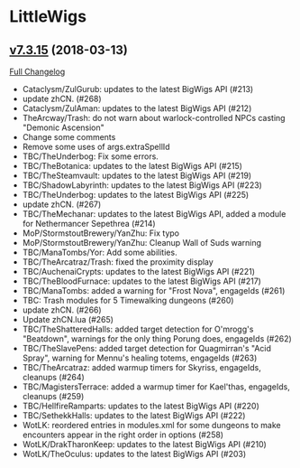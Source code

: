 # LittleWigs

## [v7.3.15](https://github.com/BigWigsMods/LittleWigs/tree/v7.3.15) (2018-03-13)
[Full Changelog](https://github.com/BigWigsMods/LittleWigs/compare/v7.3.14...v7.3.15)

- Cataclysm/ZulGurub: updates to the latest BigWigs API (#213)  
- update zhCN. (#268)  
- Cataclysm/ZulAman: updates to the latest BigWigs API (#212)  
- TheArcway/Trash: do not warn about warlock-controlled NPCs casting "Demonic Ascension"  
- Change some comments  
- Remove some uses of args.extraSpellId  
- TBC/TheUnderbog: Fix some errors.  
- TBC/TheBotanica: updates to the latest BigWigs API (#215)  
- TBC/TheSteamvault: updates to the latest BigWigs API (#219)  
- TBC/ShadowLabyrinth: updates to the latest BigWigs API (#223)  
- TBC/TheUnderbog: updates to the latest BigWigs API (#225)  
- update zhCN. (#267)  
- TBC/TheMechanar: updates to the latest BigWigs API, added a module for Nethermancer Sepethrea (#214)  
- MoP/StormstoutBrewery/YanZhu: Fix typo  
- MoP/StormstoutBrewery/YanZhu: Cleanup Wall of Suds warning  
- TBC/ManaTombs/Yor: Add some abilities.  
- TBC/TheArcatraz/Trash: fixed the proximity display  
- TBC/AuchenaiCrypts: updates to the latest BigWigs API (#221)  
- TBC/TheBloodFurnace: updates to the latest BigWigs API (#217)  
- TBC/ManaTombs: added a warning for "Frost Nova", engageIds (#261)  
- TBC: Trash modules for 5 Timewalking dungeons (#260)  
- update zhCN. (#266)  
- Update zhCN.lua (#265)  
- TBC/TheShatteredHalls: added target detection for O'mrogg's "Beatdown", warnings for the only thing Porung does, engageIds (#262)  
- TBC/TheSlavePens: added target detection for Quagmirran's "Acid Spray", warning for Mennu's healing totems, engageIds (#263)  
- TBC/TheArcatraz: added warmup timers for Skyriss, engageIds, cleanups (#264)  
- TBC/MagistersTerrace: added a warmup timer for Kael'thas, engageIds, cleanups (#259)  
- TBC/HellfireRamparts: updates to the latest BigWigs API (#220)  
- TBC/SethekkHalls: updates to the latest BigWigs API (#222)  
- WotLK: reordered entries in modules.xml for some dungeons to make encounters appear in the right order in options (#258)  
- WotLK/DrakTharonKeep: updates to the latest BigWigs API (#210)  
- WotLK/TheOculus: updates to the latest BigWigs API (#203)  
